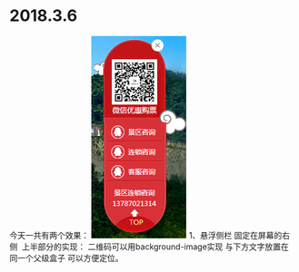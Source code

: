 # 2018.3.6
今天一共有两个效果：
![image](https://github.com/Lmao-Pt/2018.3.6/blob/master/images/ok.png)
1、悬浮侧栏 固定在屏幕的右侧  上半部分的实现： 二维码可以用background-image实现 与下方文字放置在同一个父级盒子 可以方便定位。
